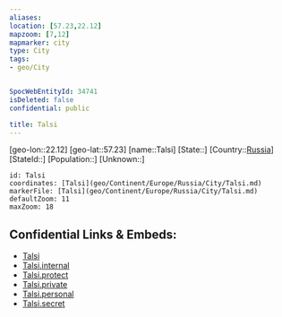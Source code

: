 ```yaml
---
aliases: 
location: [57.23,22.12]
mapzoom: [7,12] 
mapmarker: city 
type: City
tags:
- geo/City


SpocWebEntityId: 34741
isDeleted: false
confidential: public

title: Talsi
---
```

[geo-lon::22.12]
[geo-lat::57.23]
[name::Talsi]
[State::]
[Country::[Russia](geo/Continent/Europe/Russia.md)]
[StateId::]
[Population::]
[Unknown::]


```leaflet
id: Talsi
coordinates: [Talsi](geo/Continent/Europe/Russia/City/Talsi.md)
markerFile: [Talsi](geo/Continent/Europe/Russia/City/Talsi.md)
defaultZoom: 11 
maxZoom: 18
```


## Confidential Links & Embeds: 
- [Talsi](../../../../../../_public/geo/Continent/Europe/Russia/City/Talsi.md) 
- [Talsi.internal](../../../../../../_internal/geo/Continent/Europe/Russia/City/Talsi.internal.md) 
- [Talsi.protect](../../../../../../_protect/geo/Continent/Europe/Russia/City/Talsi.protect.md) 
- [Talsi.private](../../../../../../_private/geo/Continent/Europe/Russia/City/Talsi.private.md) 
- [Talsi.personal](../../../../../../_personal/geo/Continent/Europe/Russia/City/Talsi.personal.md) 
- [Talsi.secret](../../../../../../_secret/geo/Continent/Europe/Russia/City/Talsi.secret.md) 
